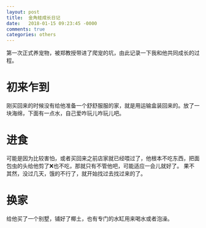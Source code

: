 ```yaml
---
layout: post
title:  金角蛙成长日记
date:   2018-01-15 09:23:45 -0000
comments: true
categories: others
---
```


第一次正式养宠物，被郑教授带进了爬宠的坑，由此记录一下我和他共同成长的过程。

# 初来乍到
刚买回来的时候没有给他准备一个舒舒服服的家，就是用运输盒装回来的。放了一块海绵，下面有一点水，自己爱咋玩儿咋玩儿吧。

# 进食
可能是因为比较害怕，或者买回来之前店家就已经喂过了，他根本不吃东西，把面包虫的头给他剪了❌也不吃，那就只有不管他吧，可能适应一会儿就好了。
果不其然，没过几天，饿的不行了，就开始找过去找过来的了。

# 换家
给他买了一个别墅，铺好了椰土，也有专门的水缸用来喝水或者泡澡。
